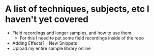 # A list of techniques, subjects, etc I haven't yet covered

- Field recordings and longer samples, and how to use them
    - For this I need to put some field recordings inside of the repo
- Adding Effects? - New Snippets
- Upload my entire sample library online


